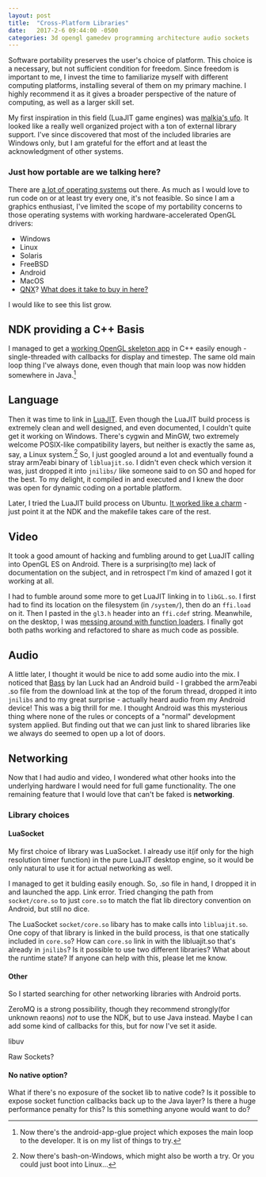 ```yaml
---
layout: post
title:  "Cross-Platform Libraries"
date:   2017-2-6 09:44:00 -0500
categories: 3d opengl gamedev programming architecture audio sockets
---
```


Software portability preserves the user's choice of platform. This choice is a necessary, but not sufficient condition for freedom. Since freedom is important to me, I invest the time to familiarize myself with different computing platforms, installing several of them on my primary machine. I highly recommend it as it gives a broader perspective of the nature of computing, as well as a larger skill set.


My first inspiration in this field (LuaJIT game engines) was [malkia's ufo][ufo]. It looked like a really well organized project with a ton of external library support. I've since discovered that most of the included libraries are Windows only, but I am grateful for the effort and at least the acknowledgment of other systems.

[ufo]: https://github.com/malkia/ufo

### Just how portable are we talking here?

There are [a lot of operating systems][OSList] out there. As much as I would love to run code on or at least try every one, it's not feasible. So since I am a graphics enthusiast, I've limited the scope of my portability concerns to those operating systems with working hardware-accelerated OpenGL drivers:

 - Windows
 - Linux
 - Solaris
 - FreeBSD
 - Android
 - MacOS
 - [QNX][QNX]? [What does it take to buy in here?][Qnxonhn]

I would like to see this list grow.

[QNX]: http://www.qnx.com/developers/docs/6.3.2/neutrino/user_guide/os_intro.html
[Qnxonhn]: https://news.ycombinator.com/item?id=14230112

[OSList]: https://en.wikipedia.org/wiki/List_of_operating_systems

## NDK providing a C++ Basis

I managed to get a [working OpenGL skeleton app][HelloGL3] in C++ easily enough - single-threaded with callbacks for display and timestep. The same old main loop thing I've always done, even though that main loop was now hidden somewhere in Java.[^1]

[HelloGL3]: https://bitbucket.org/jimbo00000/android-gl/src/f62144cb8eefb472b94bf1c769714732f3d3d554/HelloGL3/?at=master

## Language

Then it was time to link in [LuaJIT][LuaJIT]. Even though the LuaJIT build process is extremely clean and well designed, and even documented, I couldn't quite get it working on Windows. There's cygwin and MinGW, two extremely welcome POSIX-like compatibility layers, but neither is exactly the same as, say, a Linux system.[^2] So, I just googled around a lot and eventually found a stray arm7eabi binary of `libluajit.so`. I didn't even check which version it was, just dropped it into `jnilibs/` like someone said to on SO and hoped for the best. To my delight, it compiled in and executed and I knew the door was open for dynamic coding on a portable platform.

[LuaJIT]: http://luajit.org/luajit.html

Later, I tried the LuaJIT build process on Ubuntu. [It worked like a charm][android-build] - just point it at the NDK and the makefile takes care of the rest.

[android-build]: https://github.com/jimbo00000/Flickercladding/blob/master/android_build.sh

## Video

It took a good amount of hacking and fumbling around to get LuaJIT calling into OpenGL ES on Android. There is a surprising(to me) lack of documentation on the subject, and in retrospect I'm kind of amazed I got it working at all.

I had to fumble around some more to get LuaJIT linking in to `libGL.so`. I first had to find its location on the filesystem (in `/system/`), then do an `ffi.load` on it. Then I pasted in the `gl3.h` header into an `ffi.cdef` string. Meanwhile, on the desktop, I was [messing around with function loaders][loaders]. I finally got both paths working and refactored to share as much code as possible.

[loaders]: http://jimbo00000.github.io/opengl/portable/programming/scripting/2016/01/23/opengl-function-loaders.html


## Audio

A little later, I thought it would be nice to add some audio into the mix. I noticed that [Bass][Bass] by Ian Luck had an Android build - I grabbed the arm7eabi .so file from the download link at the top of the forum thread, dropped it into `jnilibs` and to my great surprise - actually heard audio from my Android device! This was a big thrill for me. I thought Android was this mysterious thing where none of the rules or concepts of a "normal" development system applied. But finding out that we can just link to shared libraries like we always do seemed to open up a lot of doors.

## Networking

Now that I had audio and video, I wondered what other hooks into the underlying hardware I would need for full game functionality. The one remaining feature that I would love that can't be faked is **networking**.

### Library choices

#### LuaSocket

My first choice of library was LuaSocket. I already use it(if only for the high resolution timer function) in the pure LuaJIT desktop engine, so it would be only natural to use it for actual networking as well.

I managed to get it bulding easily enough. So, .so file in hand, I dropped it in and launched the app. Link error. Tried changing the path from `socket/core.so` to just `core.so` to match the flat lib directory convention on Android, but still no dice.

The LuaSocket `socket/core.so` libary has to make calls into `libluajit.so`. One copy of that library is linked in the build process, is that one statically included in `core.so`? How can `core.so` link in with the libluajit.so that's already in `jnilibs`? Is it possible to use two different libraries? What about the runtime state? If anyone can help with this, please let me know.

#### Other

So I started searching for other networking libraries with Android ports.

ZeroMQ is a strong possibility, though they recommend strongly(for unknown reaons) *not* to use the NDK, but to use Java instead. Maybe I can add some kind of callbacks for this, but for now I've set it aside.

libuv


Raw Sockets? 


#### No native option?

What if there's no exposure of the socket lib to native code? Is it possible to expose socket function callbacks back up to the Java layer? Is there a huge performance penalty for this? Is this something anyone would want to do?


[^1]: Now there's the android-app-glue project which exposes the main loop to the developer. It is on my list of things to try.

[^2]: Now there's bash-on-Windows, which might also be worth a try. Or you could just boot into Linux...

[Bass]: http://un4seen.com
